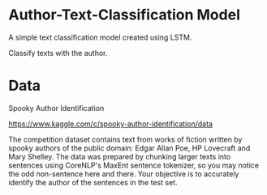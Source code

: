 # Author-Text-Classification Model

A simple text classification model created using LSTM.

Classify texts with the author.

# Data

Spooky Author Identification

https://www.kaggle.com/c/spooky-author-identification/data

The competition dataset contains text from works of fiction written by spooky authors of the public domain: Edgar Allan Poe, HP Lovecraft and Mary Shelley. The data was prepared by chunking larger texts into sentences using CoreNLP's MaxEnt sentence tokenizer, so you may notice the odd non-sentence here and there. Your objective is to accurately identify the author of the sentences in the test set.
